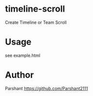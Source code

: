# timeline-scroll
Create Timeline or Team Scroll

# Usage

see example.html


# Author

Parshant <https://github.com/Parshant2111>
